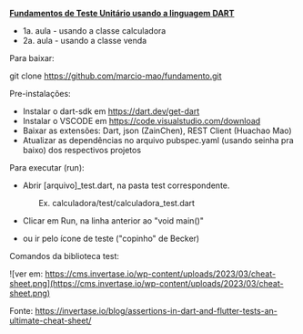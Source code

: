 **<u>Fundamentos de Teste Unitário usando a linguagem DART</u>**

- 1a. aula - usando a classe calculadora
- 2a. aula - usando a classe venda

Para baixar:

git clone <https://github.com/marcio-mao/fundamento.git>

Pre-instalações:

- Instalar o dart-sdk em https://dart.dev/get-dart
- Instalar o VSCODE em https://code.visualstudio.com/download
- Baixar as extensões: Dart, json (ZainChen), REST Client (Huachao Mao)
- Atualizar as dependências no arquivo pubspec.yaml (usando seinha pra baixo) dos respectivos projetos

Para executar (run):

- Abrir [arquivo]_test.dart, na pasta test correspondente.

​                    Ex. calculadora/test/calculadora_test.dart

- Clicar em Run, na linha anterior ao "void main()"

- ou ir pelo ícone de teste ("copinho" de Becker)

Comandos da biblioteca test:

![ver em: https://cms.invertase.io/wp-content/uploads/2023/03/cheat-sheet.png](https://cms.invertase.io/wp-content/uploads/2023/03/cheat-sheet.png)

Fonte: https://invertase.io/blog/assertions-in-dart-and-flutter-tests-an-ultimate-cheat-sheet/
